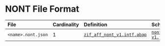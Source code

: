 # NONT File Format

File | Cardinality | Definition | Schema | Example
:--- | :---  | :--- | :--- | :---
`<name>.nont.json` | 1 | [`zif_aff_nont_v1.intf.abap`](./type/zif_aff_nont_v1.intf.abap) | [`nont-v1.json`](./nont-v1.json) | [`z_aff_example_nont.nont.json`](./examples/z_aff_example_nont.nont.json)
